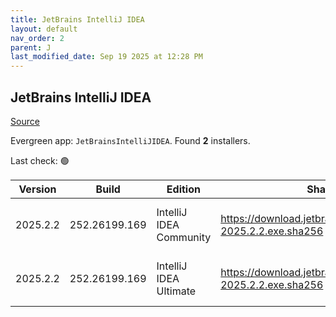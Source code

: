 ```yaml
---
title: JetBrains IntelliJ IDEA
layout: default
nav_order: 2
parent: J
last_modified_date: Sep 19 2025 at 12:28 PM
---
```


## JetBrains IntelliJ IDEA

[Source](https://www.jetbrains.com/)

Evergreen app: `JetBrainsIntelliJIDEA`. Found **2** installers.

Last check: 🟢

| Version  | Build         | Edition                 | Sha256                                                         | Date      | Size       | Type | URI                                                                                                                |
| -------- | ------------- | ----------------------- | -------------------------------------------------------------- | --------- | ---------- | ---- | ------------------------------------------------------------------------------------------------------------------ |
| 2025.2.2 | 252.26199.169 | IntelliJ IDEA Community | https://download.jetbrains.com/idea/ideaIC-2025.2.2.exe.sha256 | 19/9/2025 | 994437992  | exe  | [https://download.jetbrains.com/idea/ideaIC-2025.2.2.exe](https://download.jetbrains.com/idea/ideaIC-2025.2.2.exe) |
| 2025.2.2 | 252.26199.169 | IntelliJ IDEA Ultimate  | https://download.jetbrains.com/idea/ideaIU-2025.2.2.exe.sha256 | 19/9/2025 | 1424427328 | exe  | [https://download.jetbrains.com/idea/ideaIU-2025.2.2.exe](https://download.jetbrains.com/idea/ideaIU-2025.2.2.exe) |
